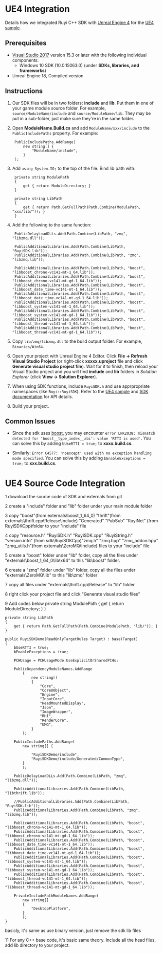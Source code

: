 # UE4 Integration

Details how we integrated Ruyi C++ SDK with [Unreal Engine 4](https://www.unrealengine.com/en-US/) for the [UE4 sample](https://bitbucket.org/playruyi/unreal_demo).

## Prerequisites

- [Visual Studio 2017](https://www.visualstudio.com/vs/community/) version 15.3 or later with the following individual components:
    - Windows 10 SDK (10.0.15063.0) (under __SDKs, libraries, and frameworks__)
- Unreal Engine 18, Compiled version

## Instructions

1. Our SDK files will be in two folders: __include__ and __lib__.  Put them in one of your game module source folder.  For example, `source/ModuleName/include` and `source/ModuleName/lib`.  They may be put in a sub-folder, just make sure they're in the same folder.
1. Open __ModuleName.Build.cs__ and add `ModuleName/xxx/include` to the `PublicIncludePaths` property.  For example:

        PublicIncludePaths.AddRange(
            new string[] {
                "ModuleName/include",
            }
        );

1. Add `using System.IO;` to the top of the file.  Bind lib path with:

        private string ModulePath
        {
            get { return ModuleDirectory; }
        }

        private string LibPath
        {
            get { return Path.GetFullPath(Path.Combine(ModulePath, "xxx/lib/")); }
        }

1. Add the following to the same function:

        PublicDelayLoadDLLs.Add(Path.Combine(LibPath, "zmq", "libzmq.dll"));

        PublicAdditionalLibraries.Add(Path.Combine(LibPath, "RuyiSDK.lib"));
        PublicAdditionalLibraries.Add(Path.Combine(LibPath, "zmq", "libzmq.lib"));

        PublicAdditionalLibraries.Add(Path.Combine(LibPath, "boost", "libboost_chrono-vc141-mt-1_64.lib"));
        PublicAdditionalLibraries.Add(Path.Combine(LibPath, "boost", "libboost_chrono-vc141-mt-gd-1_64.lib"));
        PublicAdditionalLibraries.Add(Path.Combine(LibPath, "boost", "libboost_date_time-vc141-mt-1_64.lib"));
        PublicAdditionalLibraries.Add(Path.Combine(LibPath, "boost", "libboost_date_time-vc141-mt-gd-1_64.lib"));
        PublicAdditionalLibraries.Add(Path.Combine(LibPath, "boost", "libboost_system-vc141-mt-1_64.lib"));
        PublicAdditionalLibraries.Add(Path.Combine(LibPath, "boost", "libboost_system-vc141-mt-gd-1_64.lib"));
        PublicAdditionalLibraries.Add(Path.Combine(LibPath, "boost", "libboost_thread-vc141-mt-1_64.lib"));
        PublicAdditionalLibraries.Add(Path.Combine(LibPath, "boost", "libboost_thread-vc141-mt-gd-1_64.lib"));

1. Copy `lib/zmq/libzmq.dll` to the build output folder.  For example, `Binaries/Win64`.
1. Open your project with Unreal Engine 4 Editor.  Click __File -> Refresh Visual Studio Project__ (or right-click __xxxxx.uproject__ file and click __Generate visual studio project file__).  Wait for it to finish, then reload your Visual Studio project and you will find __include__ and __lib__ folders in _Solution Explorer_ (click __View -> Solution Explorer__).
1. When using SDK functions, include `RuyiSDK.h` and use apprpropriate namespaces (like `Ruyi::RuyiSDK`).  Refer to the [UE4 sample](https://bitbucket.org/playruyi/unreal_demo) and [SDK documentation](http://dev.playruyi.com/api) for API details.
1. Build your project.

## Common Issues

- Since the sdk uses [boost](http://www.boost.org/), you may encounter `error LNK2038: mismatch detected for 'boost__type_index__abi': value 'RTTI is used'`.  You can solve this by adding `bUseRTTI = true;` to __xxxx.build.cs__.

- Similarly: `Error C4577: 'noexcept' used with no exception handling mode specified`.  You can solve this by adding `bEnableExceptions = true;` to __xxx.build.cs__.

# UE4 Source Code Integration

1 download the source code of SDK and externals from git

2 create a "include" folder and "lib" folder under your main module folder

3 copy "boost"(from externals\boost_1_64_0) "thrift"(from externals\thrift.cpp\Release\include) "Generated" "PubSub" "RuyiNet" (from RuyiSDKCpp)folder to your "include" file

4 copy "resource.h" "RuyiSDK.h" "RuyiSDK.cpp" "RuyiString.h" "version.info" (from sdk\RuyiSDKCpp)"zmq.h" "zmq.hpp" "zmq_addon.hpp" "zmq_utils.h"(from externals\ZeroMQ\include) files to your "include" file

5 create a "boost" folder under "lib" folder, copy all the files under "externals\boost_1_64_0\lib\x64" to this "lib\boost" folder.

6 create a "zmq" folder under "lib" folder, copy all the files under "externals\ZeroMQ\lib" to this "lib\zmq" folder

7 copy all files under "externals\thrift.cpp\Release" to "lib" folder

8 right click your project file and click "Generate visual studio files"

9 Add codes below
    private string ModulePath
    {
        get { return ModuleDirectory; }
    }

    private string LibPath
    {
        get { return Path.GetFullPath(Path.Combine(ModulePath, "lib/")); }
    } 

    public RuyiSDKDemo(ReadOnlyTargetRules Target) : base(Target)
	{
        bUseRTTI = true;
        bEnableExceptions = true;

        PCHUsage = PCHUsageMode.UseExplicitOrSharedPCHs;

		PublicDependencyModuleNames.AddRange
            (
                new string[] 
                {
                    "Core",
                    "CoreUObject",
                    "Engine",
                    "InputCore",
                    "HeadMountedDisplay",
                    "Json",
                    "ImageWrapper",
                    "RHI",
                    "RenderCore",
                    "UMG",
                }
            );

        PublicIncludePaths.AddRange(
            new string[] {

                "RuyiSDKDemo/include",
                "RuyiSDKDemo/include/Generated/CommonType",
			}
            );

        PublicDelayLoadDLLs.Add(Path.Combine(LibPath, "zmq", "libzmq.dll"));

        PublicAdditionalLibraries.Add(Path.Combine(LibPath, "libthrift.lib"));

        //PublicAdditionalLibraries.Add(Path.Combine(LibPath, "RuyiSDK.lib"));
        PublicAdditionalLibraries.Add(Path.Combine(LibPath, "zmq", "libzmq.lib"));

        PublicAdditionalLibraries.Add(Path.Combine(LibPath, "boost", "libboost_chrono-vc141-mt-1_64.lib"));
        PublicAdditionalLibraries.Add(Path.Combine(LibPath, "boost", "libboost_chrono-vc141-mt-gd-1_64.lib"));
        PublicAdditionalLibraries.Add(Path.Combine(LibPath, "boost", "libboost_date_time-vc141-mt-1_64.lib"));
        PublicAdditionalLibraries.Add(Path.Combine(LibPath, "boost", "libboost_date_time-vc141-mt-gd-1_64.lib"));
        PublicAdditionalLibraries.Add(Path.Combine(LibPath, "boost", "libboost_system-vc141-mt-1_64.lib"));
        PublicAdditionalLibraries.Add(Path.Combine(LibPath, "boost", "libboost_system-vc141-mt-gd-1_64.lib"));
        PublicAdditionalLibraries.Add(Path.Combine(LibPath, "boost", "libboost_thread-vc141-mt-1_64.lib"));
        PublicAdditionalLibraries.Add(Path.Combine(LibPath, "boost", "libboost_thread-vc141-mt-gd-1_64.lib"));

        PrivateIncludePathModuleNames.AddRange(
            new string[] 
            {
                "DesktopPlatform",
            }
            );
    }
basicly, it's same as use binary version, just remove the sdk lib files

11 For any C++ base code, it's basic same theory. Include all the head files, add lib directory to your project.